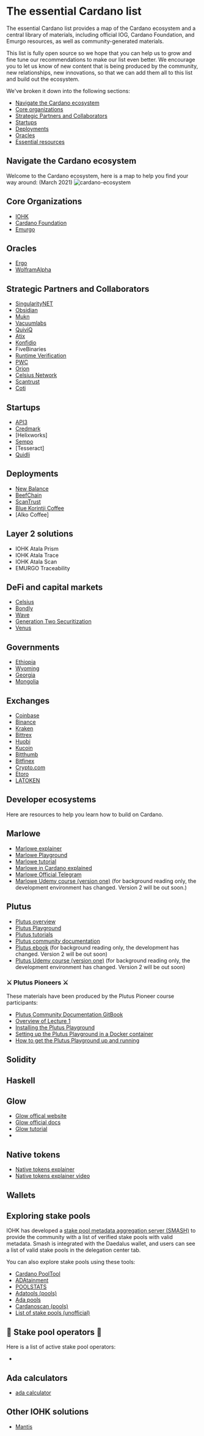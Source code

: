 # The essential Cardano list #

The essential Cardano list provides a map of the Cardano ecosystem and a central library of materials, including official IOG, Cardano Foundation, and Emurgo resources, as well as community-generated materials. 

This list is fully open source so we hope that you can help us to grow and fine tune our recommendations to make our list even better. We encourage you to let us know of new content that is being produced by the community, new relationships, new innovations, so that we can add them all to this list and build out the ecosystem. 

We've broken it down into the following sections:
- [Navigate the Cardano ecosystem](https://github.com/nahern/essential-cardano/blob/main/essential-cardano-list.md#navigate-the-cardano-ecosystem)
- [Core organizations](https://github.com/nahern/essential-cardano/blob/main/essential-cardano-list.md#core-organizations)
- [Strategic Partners and Collaborators ](https://github.com/nahern/essential-cardano/blob/main/essential-cardano-list.md#strategic-partners-and-collaborators)
- [Startups](https://github.com/nahern/essential-cardano/blob/main/essential-cardano-list.md#startups)
- [Deployments](https://github.com/nahern/essential-cardano/blob/main/essential-cardano-list.md#deployments)
- [Oracles](https://github.com/nahern/essential-cardano/blob/main/essential-cardano-list.md#oracles)
- [Essential resources](https://github.com/nahern/essential-cardano/blob/main/resources.md#essential-resources)

## Navigate the Cardano ecosystem ##
Welcome to the Cardano ecosystem, here is a map to help you find your way around: (March 2021)
![cardano-ecosystem](cardano-ecosystem.PNG)

## Core Organizations ##
- [IOHK](https://iohk.io/en/)
- [Cardano Foundation](https://cardanofoundation.org/)
- [Emurgo](https://emurgo.io/)

## Oracles ##
- [Ergo](https://ergoplatform.org/en/)
- [WolframAlpha](https://www.wolframalpha.com/)

## Strategic Partners and Collaborators ##
- [SingularityNET](https://singularitynet.io/)
- [Obsidian]()
- [Mukn](https://mukn.io/)
- [Vacuumlabs](https://vacuumlabs.com/)
- [QuiviQ](https://www.quiviq.com/)
- [Atix](https://www.atixlabs.com/)
- [Konfidio](https://konfidio.com/)
- FiveBinaries
- [Runtime Verification](https://runtimeverification.com/)
- [PWC](https://www.pwc.com/)
- [Orion](https://blog.orionprotocol.io/)
- [Celsius Network](https://celsius.network/)
- [Scantrust](https://www.scantrust.com/)
- [Coti](https://coti.io/)

## Startups ##
- [API3](https://api3.org/)
- [Credmark](https://credmark.com/)
- [Helixworks]
- [Sempo](https://withsempo.com/)
- [Tesseract]
- [Quidli](https://quid.li/)

## Deployments ##
- [New Balance](https://www.newbalance.com/)
- [BeefChain](https://beefchain.com/)
- [ScanTrust](https://www.scantrust.com/)
- [Blue Korintji Coffee](https://www.bluekorintji.com/)
- [Alko Coffee]

## Layer 2 solutions ##
- IOHK Atala Prism
- IOHK Atala Trace
- IOHK Atala Scan
- EMURGO Traceability 

## DeFi and capital markets ##
- [Celsius]()
- [Bondly](https://bondly.finance/)
- [Wave]()
- [Generation Two Securitization](https://www.gentwo.com/)
- [Venus]()

## Governments ##
- [Ethiopia]()
- [Wyoming]()
- [Georgia]()
- [Mongolia]()

## Exchanges ##
- [Coinbase](https://www.coinbase.com)
- [Binance](https://www.binance.com/en)
- [Kraken](https://www.kraken.com/)
- [Bittrex](https://global.bittrex.com/)
- [Huobi](https://www.huobi.com/)
- [Kucoin](https://www.kucoin.com/)
- [Bitthumb](https://en.bithumb.com/)
- [Bitfinex](https://www.bitfinex.com/)
- [Crypto.com](https://crypto.com/)
- [Etoro](https://www.etoro.com/)
- [LATOKEN](https://latoken.com/)

## Developer ecosystems ##
Here are resources to help you learn how to build on Cardano.

## Marlowe ##
- [Marlowe explainer](https://docs.cardano.org/en/latest/marlowe/marlowe-explainer.html)
- [Marlowe Playground](https://alpha.marlowe.iohkdev.io/#/)
- [Marlowe tutorial](https://alpha.marlowe.iohkdev.io/tutorial/index.html)
- [Marlowe in Cardano explained](https://www.youtube.com/watch?v=S41GIRl0kVY)
- [Marlowe Official Telegram](https://t.me/IOHK_Marlowe)
- [Marlowe Udemy course (version one)](https://www.udemy.com/course/marlowe-programming-language/) (for background reading only, the development environment has changed. Version 2 will be out soon.)

## Plutus ##
- [Plutus overview](https://developers.cardano.org/en/programming-languages/plutus/overview/)
- [Plutus Playground](https://playground.plutus.iohkdev.io/)
- [Plutus tutorials](https://playground.plutus.iohkdev.io/tutorial/index.html)
- [Plutus community documentation](http://docs.plutus-community.com/)
- [Plutus ebook](https://www.amazon.co.uk/Plutus-Writing-reliable-smart-contracts-ebook/dp/B07V46LWTW) (for background reading only, the development has changed. Version 2 will be out soon)
- [Plutus Udemy course (version one)](https://www.udemy.com/course/plutus-reliable-smart-contracts/) (for background reading only, the development environment has changed. Version 2 will be out soon)

### ⚔️ Plutus Pioneers ⚔️ ###
These materials have been produced by the Plutus Pioneer course participants:
- [Plutus Community Documentation GitBook](https://docs.plutus-community.com/?utm_source=Developers&utm_campaign=4f9ab1c222-EMAIL_CAMPAIGN_2021_03_31_06_14_COPY_01&utm_medium=email&utm_term=0_c9c99d4ad3-4f9ab1c222-77569945)
- [Overview of Lecture 1](https://www.youtube.com/watch?v=Cdu0gzCiYbY)
- [Installing the Plutus Playground](https://bikemonkey.tech/ppp-install-the-plutus-playground-on-macos-big-sur/?utm_source=Developers&utm_campaign=4f9ab1c222-EMAIL_CAMPAIGN_2021_03_31_06_14_COPY_01&utm_medium=email&utm_term=0_c9c99d4ad3-4f9ab1c222-77569945)
- [Setting up the Plutus Playground in a Docker container](https://github.com/heathdrobertson/plutus-pioneer?utm_source=Developers&utm_campaign=4f9ab1c222-EMAIL_CAMPAIGN_2021_03_31_06_14_COPY_01&utm_medium=email&utm_term=0_c9c99d4ad3-4f9ab1c222-77569945)
- [How to get the Plutus Playground up and running](https://tutorials.cardanoacademy.io/?utm_source=Developers&utm_campaign=4f9ab1c222-EMAIL_CAMPAIGN_2021_03_31_06_14_COPY_01&utm_medium=email&utm_term=0_c9c99d4ad3-4f9ab1c222-77569945)

## Solidity ##

## Haskell ##

## Glow ##
- [Glow offical website](https://glow-lang.org/)
- [Glow official docs](https://glow-lang.org/docs/)
- [Glow tutorial](https://developers.cardano.org/en/programming-languages/glow/getting-started/glow-tutorial/)
- 
## Native tokens ##
- [Native tokens explainer](https://docs.cardano.org/en/latest/native-tokens/learn-about-native-tokens.html)
- [Native tokens explainer video](https://www.youtube.com/watch?v=PVqsCXh-V5Y)

## Wallets ##

## Exploring stake pools ##
IOHK has developed a [stake pool metadata aggregation server (SMASH)](https://docs.cardano.org/en/latest/getting-started/stake-pool-operators/SMASH-metadata-management.html) to provide the community with a list of verified stake pools with valid metadata. Smash is integrated with the Daedalus wallet, and users can see a list of valid stake pools in the delegation center tab. 

You can also explore stake pools using these tools:
- [Cardano PoolTool](https://pooltool.io/)
- [ADAtainment](https://www.adatainment.com/index.php?page=home&lang=en)
- [POOLSTATS](https://poolstats.org/#)
- [Adatools (pools)](https://adatools.io/pools)
- [Ada pools](https://adapools.org/)
- [Cardanoscan (pools)](https://cardanoscan.io/pools)
- [List of stake pools (unofficial)](https://forum.cardano.org/t/list-of-cardano-ada-staking-pools-unofficial/7595)

## 🥁 Stake pool operators 🥁 ##
Here is a list of active stake pool operators:
- []()

## Ada calculators ##
- [ada calculator](https://adacalculator.com/)

## Other IOHK solutions ##
- [Mantis](https://mantisclient.io/)
